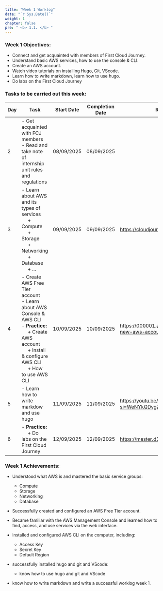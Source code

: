 ```yaml
---
title: "Week 1 Worklog"
date: "`r Sys.Date()`"
weight: 1
chapter: false
pre: " <b> 1.1. </b> "
---
```


### Week 1 Objectives:

* Connect and get acquainted with members of First Cloud Journey.
* Understand basic AWS services, how to use the console & CLI.
* Create an AWS account.
* Watch video tutorials on installing Hugo, Git, VScode.
* Learn how to write markdown, learn how to use hugo.
* Do labs on the First Cloud Journey

### Tasks to be carried out this week:
| Day | Task                                                                                                                                                                                                   | Start Date | Completion Date | Reference Material                        |
| --- | ------------------------------------------------------------------------------------------------------------------------------------------------------------------------------------------------------ | ---------- | --------------- | ----------------------------------------- |
| 2   | - Get acquainted with FCJ members <br> - Read and take note of internship unit rules and regulations                                                                                                   | 08/09/2025 | 08/09/2025      |
| 3   | - Learn about AWS and its types of services <br>&emsp; + Compute <br>&emsp; + Storage <br>&emsp; + Networking <br>&emsp; + Database <br>&emsp; + ... <br>                                              | 09/09/2025 | 09/09/2025      | <https://cloudjourney.awsstudygroup.com/> |
| 4   | - Create AWS Free Tier account <br> - Learn about AWS Console & AWS CLI <br> - **Practice:** <br>&emsp; + Create AWS account <br>&emsp; + Install & configure AWS CLI <br> &emsp; + How to use AWS CLI | 10/09/2025 | 10/09/2025      | <https://000001.awsstudygroup.com/1-create-new-aws-account/> |
| 5   | - Learn how to write markdow and use hugo                                                                                                                                                              | 11/09/2025 | 11/09/2025      | <https://youtu.be/mXRqgMr_97U?si=WeNYkQDvgZFIkF3r> |
| 6   | - **Practice:** <br>&emsp; + Do labs on the First Cloud Journey                                                                                                                                        | 12/09/2025 | 12/09/2025      | <https://master.d31mm2rc5713dr.amplifyapp.com/> |


### Week 1 Achievements:

* Understood what AWS is and mastered the basic service groups: 
  * Compute
  * Storage
  * Networking 
  * Database

* Successfully created and configured an AWS Free Tier account.

* Became familiar with the AWS Management Console and learned how to find, access, and use services via the web interface.

* Installed and configured AWS CLI on the computer, including:
  * Access Key
  * Secret Key
  * Default Region

* successfully installed hugo and git and VScode:

  * know how to use hugo and git and VScode

* know how to write markdown and write a successful worklog week 1.
